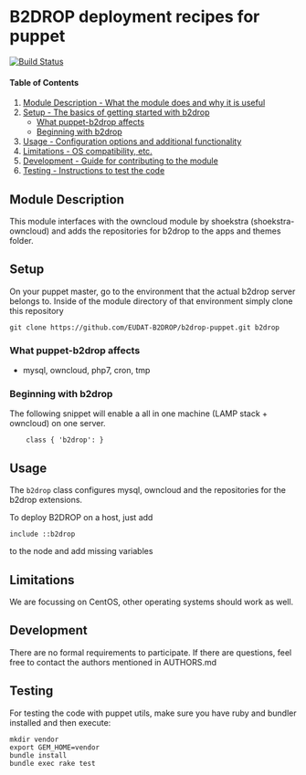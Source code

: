 # B2DROP deployment recipes for puppet

[![Build Status](https://travis-ci.org/EUDAT-B2DROP/b2drop-puppet.svg?branch=master)](https://travis-ci.org/EUDAT-B2DROP/b2drop-puppet)

#### Table of Contents

1. [Module Description - What the module does and why it is useful](#module-description)
2. [Setup - The basics of getting started with b2drop](#setup)
    * [What puppet-b2drop affects](#what-puppet-b2drop-affects)
    * [Beginning with b2drop](#beginning-with-b2drop)
3. [Usage - Configuration options and additional functionality](#usage)
4. [Limitations - OS compatibility, etc.](#limitations)
5. [Development - Guide for contributing to the module](#development)
5. [Testing - Instructions to test the code](#testing)


## Module Description

This module interfaces with the owncloud module by shoekstra (shoekstra-owncloud) and
adds the repositories for b2drop to the apps and themes folder.

## Setup

On your puppet master, go to the environment that the actual b2drop server belongs to.
Inside of the module directory of that environment simply clone this repository
```
git clone https://github.com/EUDAT-B2DROP/b2drop-puppet.git b2drop 
```


### What puppet-b2drop affects

* mysql, owncloud, php7, cron, tmp

### Beginning with b2drop

The following snippet will enable a all in one machine (LAMP stack + owncloud) on one server.
```puppet
    class { 'b2drop': }
```
## Usage

The `b2drop` class configures mysql, owncloud and the repositories for the b2drop extensions.

To deploy B2DROP on a host, just add 
```
include ::b2drop
```
to the node and add missing variables

## Limitations

We are focussing on CentOS, other operating systems should work as well.

## Development

There are no formal requirements to participate. If there are questions, feel free to contact the authors mentioned in AUTHORS.md

## Testing

For testing the code with puppet utils, make sure you have ruby and bundler installed  and then execute:

```
mkdir vendor
export GEM_HOME=vendor
bundle install
bundle exec rake test
```